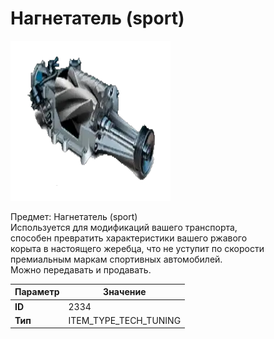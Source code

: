# Нагнетатель (sport)

![Item Image](../img/2334.webp?raw=true)

Предмет: Нагнетатель (sport)<br>Используется для модификаций вашего транспорта, <br>способен превратить характеристики вашего ржавого<br>корыта в настоящего жеребца, что не уступит по скорости<br>премиальным маркам спортивных автомобилей.<br>Можно передавать и продавать.


| Параметр | Значение |
|----------|----------|
| **ID** | 2334 |
| **Тип** | ITEM_TYPE_TECH_TUNING |

